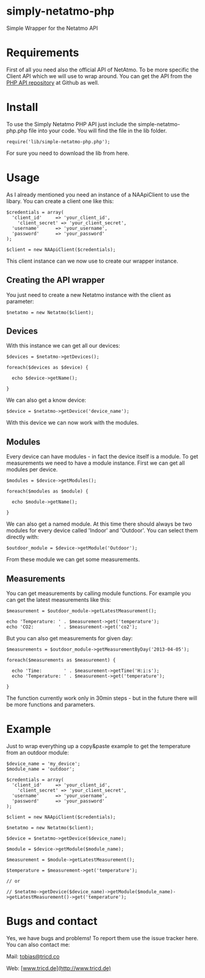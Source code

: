 simply-netatmo-php
==================

Simple Wrapper for the Netatmo API

# Requirements

First of all you need also the official API of NetAtmo. To be more specific the Client API which we will use to wrap around. You can get the API from the [PHP API repository](https://github.com/Netatmo/Netatmo-API-PHP) at Github as well.

# Install

To use the Simply Netatmo PHP API just include the simple-netatmo-php.php file into your code. You will find the file in the lib folder.

    require('lib/simple-netatmo-php.php');

For sure you need to download the lib from here.

# Usage

As I already mentioned you need an instance of a NAApiClient to use the libary. You can create a client one like this:

    $credentials = array(
      'client_id'     => 'your_client_id',
	    'client_secret' => 'your_client_secret',
      'username'      => 'your_username',
      'password'      => 'your_password'
    );
    
    $client = new NAApiClient($credentials);

This client instance can we now use to create our wrapper instance.

## Creating the API wrapper

You just need to create a new Netatmo instance with the client as parameter:

    $netatmo = new Netatmo($client);
    
## Devices

With this instance we can get all our devices:

    $devices = $netatmo->getDevices();
    
    foreach($devices as $device) {
    
      echo $device->getName();
    
    }
    
    
We can also get a know device:

	$device = $netatmo->getDevice('device_name');
	
With this device we can now work with the modules.

## Modules

Every device can have modules - in fact the device itself is a module. To get measurements we need to have a module instance. First we can get all modules per device.

    $modules = $device->getModules();
    
    foreach($modules as $module) {
    
      echo $module->getName();
    
    }
    
We can also get a named module. At this time there should always be two modules for every device called 'Indoor' and 'Outdoor'. You can select them directly with:

    $outdoor_module = $device->getModule('Outdoor');
    
From these module we can get some measurements.

## Measurements

You can get measurements by calling module functions. For example you can get the latest measurements like this:

    $measurement = $outdoor_module->getLatestMeasurement();
    
    echo 'Temperature: ' . $measurement->get('temperature');
    echo 'CO2:         ' . $measurement->get('co2');
    
But you can also get measurements for given day:

	$measurements = $outdoor_module->getMeasurementByDay('2013-04-05');
	
	foreach($measurements as $measurement) {
	
	  echo 'Time:        ' . $measurement->getTime('H:i:s');
	  echo 'Temperature: ' . $measurement->get('temperature');
	
	}
	
The function currently work only in 30min steps - but in the future there will be more functions and parameters.

# Example

Just to wrap everything up a copy&paste example to get the temperature from an outdoor module:

    $device_name = 'my_device';
    $module_name = 'outdoor';
    
    $credentials = array(
      'client_id'     => 'your_client_id',
	    'client_secret' => 'your_client_secret',
      'username'      => 'your_username',
      'password'      => 'your_password'
    );
    
    $client = new NAApiClient($credentials);
    
    $netatmo = new Netatmo($client);
    
    $device = $netatmo->getDevice($device_name);
    
    $module = $device->getModule($module_name);
    
    $measurement = $module->getLatestMeasurement();
    
    $temperature = $measurement->get('temperature');
    
    // or
    
    // $netatmo->getDevice($device_name)->getModule($module_name)->getLatestMeasurement()->get('temperature');
    
# Bugs and contact
 
Yes, we have bugs and problems! To report them use the issue tracker here. You can also contact me:

Mail: tobias@tricd.co

Web: [www.tricd.de](http://www.tricd.de)